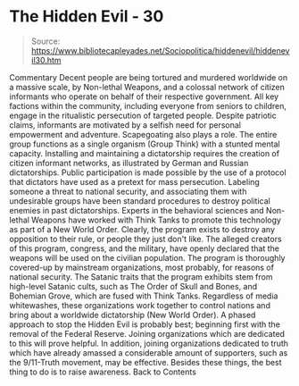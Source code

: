 # The Hidden Evil - 30

> Source: https://www.bibliotecapleyades.net/Sociopolitica/hiddenevil/hiddenevil30.htm

Commentary
Decent people are being tortured and murdered worldwide on a massive scale,
by Non-lethal Weapons, and a colossal network of citizen informants who
operate on behalf of their respective government.
All key factions within the community, including
everyone from seniors to children, engage in the ritualistic persecution of
targeted people. Despite patriotic claims, informants are motivated by a
selfish need for personal empowerment and adventure. Scapegoating also plays
a role.
The entire group functions as a single organism
(Group Think) with a stunted mental capacity.
Installing and maintaining a dictatorship requires the creation of citizen
informant networks, as illustrated by German and Russian dictatorships.
Public participation is made possible by the use of a protocol that
dictators have used as a pretext for mass persecution.
Labeling someone a threat to national security,
and associating them with undesirable groups have been standard procedures
to destroy political enemies in past dictatorships.
Experts in the behavioral sciences and Non-lethal Weapons have worked with
Think Tanks to promote this technology as part of a New World Order.
Clearly, the program exists to destroy any opposition to their rule, or
people they just don't like. The alleged creators of this program, congress,
and the military, have openly declared that the weapons will be used on the
civilian population.
The program is thoroughly covered-up by
mainstream organizations, most probably, for reasons of national security.
The Satanic traits that the program exhibits stem from high-level Satanic
cults, such as The Order of Skull and Bones, and Bohemian Grove, which are
fused with Think Tanks. Regardless of media whitewashes, these organizations
work together to control nations and bring about a worldwide dictatorship
(New World Order).
A phased approach to stop the Hidden Evil is probably best; beginning first
with the removal of the Federal Reserve.
Joining organizations which are dedicated to
this will prove helpful. In addition, joining organizations dedicated to
truth which have already amassed a considerable amount of supporters, such
as the 9/11-Truth movement, may be effective.
Besides these things, the best thing to do is to
raise awareness.
Back to Contents
